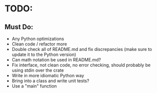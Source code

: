 # TODO:

## Must Do:

- Any Python optimizations
- Clean code / refactor more
- Double check all of README.md and fix discrepancies (make sure to update it
  to the Python version)
- Can math notation be used in README.md?
- Fix interface, not clean code, no error checking, should probably be using
  stdin over the crate
- Write in more idiomatic Python way
- Bring into a class and write unit tests?
- Use a "main" function

